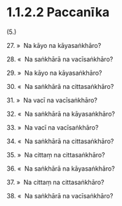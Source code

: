 

# 1.1.2.2 Paccanīka





(5.)

27\. »  Na kāyo na kāyasaṅkhāro?

28\. «  Na saṅkhārā na vacīsaṅkhāro?

29\. »  Na kāyo na kāyasaṅkhāro?

30\. «  Na saṅkhārā na cittasaṅkhāro?

31\. »  Na vacī na vacīsaṅkhāro?

32\. «  Na saṅkhārā na kāyasaṅkhāro?

33\. »  Na vacī na vacīsaṅkhāro?

34\. «  Na saṅkhārā na cittasaṅkhāro?

35\. »  Na cittaṃ na cittasaṅkhāro?

36\. «  Na saṅkhārā na kāyasaṅkhāro?

37\. »  Na cittaṃ na cittasaṅkhāro?

38\. «  Na saṅkhārā na vacīsaṅkhāro?



